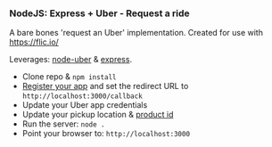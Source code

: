 ### NodeJS: Express + Uber - Request a ride

A bare bones 'request an Uber' implementation. Created for use with https://flic.io/

Leverages: [node-uber](https://github.com/shernshiou/node-uber) & [express](http://expressjs.com/).

- Clone repo & `npm install`
- [Register your app](https://developer.uber.com/) and set the redirect URL to `http://localhost:3000/callback`
- Update your Uber app credentials
- Update your pickup location & [product id](https://developer.uber.com/docs/v1-products)
- Run the server: `node .` 
- Point your browser to: `http://localhost:3000`
